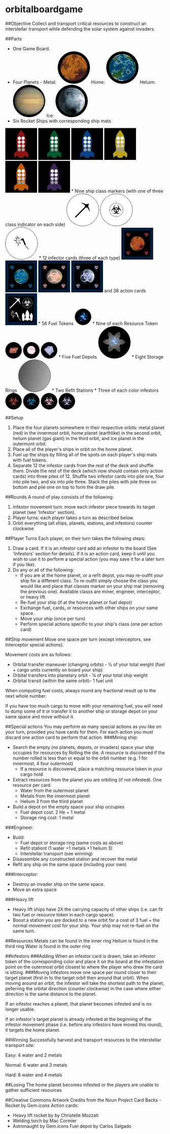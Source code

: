 # orbitalboardgame

##Objective 
Collect and transport critical resources to construct an interstellar transport while defending the solar system against invaders. 

##Parts
<style type="text/css" media="screen">
    .circle{border-radius: 50%; border: solid 1px black;}
</style>
* One Game Board.
* Four Planets - 
Metal: <img src="https://raw.githubusercontent.com/bjornicus/orbitalboardgame/master/metal-planet-mini-tile.png" width="100" height="100" class="circle" /> 
Home: <img src="https://raw.githubusercontent.com/bjornicus/orbitalboardgame/master/home-planet-mini-tile.png" width="100" height="100" class="circle" />
Heluim: <img src="https://raw.githubusercontent.com/bjornicus/orbitalboardgame/master/helium-planet-mini-tile.png" width="100" height="100" class="circle" />
Ice: <img src="https://raw.githubusercontent.com/bjornicus/orbitalboardgame/master/ice-planet-mini-tile.png" width="100" height="100" class="circle" />
* Six Rocket Ships with corresponding ship mats 
<img src="https://raw.githubusercontent.com/bjornicus/orbitalboardgame/master/ship-card-red.png" width="100" height="100" /> 
<img src="https://raw.githubusercontent.com/bjornicus/orbitalboardgame/master/ship-card-green.png" width="100" height="100" /> 
<img src="https://raw.githubusercontent.com/bjornicus/orbitalboardgame/master/ship-card-blue.png" width="100" height="100" /> 
<img src="https://raw.githubusercontent.com/bjornicus/orbitalboardgame/master/ship-card-yellow.png" width="100" height="100" /> 
<img src="https://raw.githubusercontent.com/bjornicus/orbitalboardgame/master/ship-card-orange.png" width="100" height="100" /> 
<img src="https://raw.githubusercontent.com/bjornicus/orbitalboardgame/master/ship-card-purple.png" width="100" height="100" />
* Nine ship class markers (with one of three class indicator on each side)
<img src="https://raw.githubusercontent.com/bjornicus/orbitalboardgame/master/class-marker1.png" width="100" height="100" class="circle" />
<img src="https://raw.githubusercontent.com/bjornicus/orbitalboardgame/master/class-marker2.png" width="100" height="100" class="circle" />
<img src="https://raw.githubusercontent.com/bjornicus/orbitalboardgame/master/class-marker3.png" width="100" height="100" class="circle" />
* 12 infector cards (three of each type) <img src="https://raw.githubusercontent.com/bjornicus/orbitalboardgame/master/metal-infestor-card.png" width="100" height="100" /> <img src="https://raw.githubusercontent.com/bjornicus/orbitalboardgame/master/home-infestor-card.png" width="100" height="100" /> <img src="https://raw.githubusercontent.com/bjornicus/orbitalboardgame/master/helium-infestor-card.png" width="100" height="100" /> <img src="https://raw.githubusercontent.com/bjornicus/orbitalboardgame/master/ice-infestor-card.png" width="100" height="100" />
and 36 action cards <img src="https://raw.githubusercontent.com/bjornicus/orbitalboardgame/master/action-card.png" width="100" height="100" />
* 56 Fuel Tokens <img src="https://raw.githubusercontent.com/bjornicus/orbitalboardgame/master/fuel-token.png" width="50" height="50" class="circle" />
* Nine of each Resource Token
<img src="https://raw.githubusercontent.com/bjornicus/orbitalboardgame/master/metal-token.png" width="50" height="50" class="circle" />
<img src="https://raw.githubusercontent.com/bjornicus/orbitalboardgame/master/helium-token.png" width="50" height="50" class="circle" />
<img src="https://raw.githubusercontent.com/bjornicus/orbitalboardgame/master/ice-token.png" width="50" height="50" class="circle" />
* Five Fuel Depots 
<img src="https://raw.githubusercontent.com/bjornicus/orbitalboardgame/master/fuel-depot.png" width="100" height="100" class="circle" />
* Eight Storage Rings
<img src="https://raw.githubusercontent.com/bjornicus/orbitalboardgame/master/storage-ring.png" width="100" height="100" class="circle" />
* Two Refit Stations
* Three of each color infestors
<img src="https://raw.githubusercontent.com/bjornicus/orbitalboardgame/master/infestor-metal.png" width="50" height="50" class="circle" />
<img src="https://raw.githubusercontent.com/bjornicus/orbitalboardgame/master/infestor-home.png" width="50" height="50" class="circle" />
<img src="https://raw.githubusercontent.com/bjornicus/orbitalboardgame/master/infestor-helium.png" width="50" height="50" class="circle" />
<img src="https://raw.githubusercontent.com/bjornicus/orbitalboardgame/master/infestor-ice.png" width="50" height="50" class="circle" />

##Setup 
1. Place the four planets somewhere in their respective orbits: metal planet (red) in the innermost orbit, home planet (earthlike) in the second orbit, helium planet (gas giant) in the third orbit, and ice planet in the outermont orbit.
1. Place all of the player's ships in orbit on the home planet.
1. Fuel up the ships by filling all of the spots on each player's ship mats with fuel tokens.
1. Separate 12 the infestor cards from the rest of the deck and shuffle them. Divide the rest of the deck (which now should contain only action cards) into three piles of 12. Shuffle two infestor cards into pile one, four into pile two, and six into pile three. Stack the piles with pile three on bottom and pile one on top to form the draw pile. 

##Rounds
A round of play consists of the following:
1. Infestor movement turn: move each infestor piece towards its target planet (see 'Infestor' section).
1. Player turns: each player takes a turn as described below. 
1. Orbit everything (all ships, planets, stations, and infestors) counter clockwise 

##Player Turns
Each player, on their turn takes the following steps:
1. Draw a card.  If it is an infestor card add an infestor to the board (See 'Infestors' section for details).  If it is an action card, keep it until you wish to use it to perform a special action (you may save it for a later turn if you like). 
1. Do any or all of the following:
    * If you are at the home planet, or a refit depot, you may re-outfit your ship for a different class.  To re-outfit simply choose the class you would like and place that classes marker on your ship mat (removing the previous one).  Available classs are miner, engineer, interceptor, or heavy lift.
    * Re-fuel your ship (if at the home planet or fuel depot) 
    * Exchange fuel, cards, or resources with other ships on your same space. 
    * Move your ship (once per turn)
    * Perform special actions specific to your ship's class (one per action card)

##Ship movement 
Move one space per turn (except interceptors, see Interceptor special actions).

Movement costs are as follows: 
* Orbital transfer maneuver (changing orbits) - ½ of your total weight (fuel + cargo units currently on board your ship) 
* Orbital transfers into planetary orbit - ¼ of your total ship weight 
* Orbital transit (within the same orbit)- 1 fuel unit 

When computing fuel costs, always round any fractional result up to the next whole number.

If you have too much cargo to move with your remaining fuel, you will need to dump some of it or transfer it to another ship or storage depot on your same space and move without it.  

##Special actions
You may perform as many special actions as you like on your turn, provided you have cards for them. For each action you must discard one action card to perform that action. 
###Mining ship:  
* Search the empty (no planets, depots, or invaders) space your ship occupies for resources by Rolling the die. A resource is discovered if the number rolled is less than or equal to the orbit number (e.g. 1 for innermost, 4 four outermost)  
    * If a resource is discovered, place a matching resource token in your cargo hold
* Extract resources from the planet you are orbiting (if not infested). One resource per card 
    * Water from the outermost planet 
    * Metals from the innermost planet 
    * Helium 3 from the third planet 
* Build a depot on the empty space your ship occupies  
    * Fuel depot cost: 2 He + 1 metal 
    * Storage ring cost: 1 metal 

###Engineer: 
* Build: 
    * Fuel depot or storage ring (same costs as above)
    * Refit stationt (1 water +1 metals +1 helium 3)
    * Interstellar transport (see winning) 
* Disassemble any constructed station and recover the metal
* Refit any ship on the same space (including your own) 

###Interceptor:  
* Destroy an invader ship on the same space.
* Move an extra space 

###Heavy lift
* Heavy lift ships have 2X the carrying capacity of other ships (i.e. can fit two fuel or resource token in each cargo space).
* Boost a station you are docked to a new orbit for a cost of 3 fuel + the normal movement cost for your ship.  Your ship may not re-fuel on the same turn.

##Resources 
Metals can be found in the inner ring 
Helium is found in the third ring 
Water is found in the outer ring 

##Infestors
###Adding
When an infestor card is drawn, take an infestor token of the corresponding color and place it on the board at the infestation point on the outermost orbit closest to where the player who drew the card is sitting.
###Moving
Infestors move one space per round closer to their target planet (first in to the target orbit then around that orbit). When moving around an orbit, the infestor will take the shortest path to the planet, peferring the orbital direction (counter clockwise) in the case where either direction is the same distance to the planet. 

If an infestor reaches a planet, that planet becomes infested and is no longer usable. 

If an infestor's target planet is already infested at the beginning of the infestor movement phase (i.e. before any infestors have moved this round), it targets the home planet.

##Winning 
Successfully harvest and transport resources to the interstellar transport site: 

Easy: 4 water and 2 metals 

Normal: 6 water and 3 metals  

Hard: 8 water and 4 metals  

##Losing 
The home planet becomes infested or the players are unable to gather sufficient resources 

##Creative Commons Artwork Credits from the Noun Project
Card Backs - Rocket by Gem.icons
Action cards: 
 - Heavy lift rocket by by Christelle Mozzati
 - Welding torch by Mac Cormier
 - Astronaught by Gem.icons
Fuel depot by Carlos Salgado
